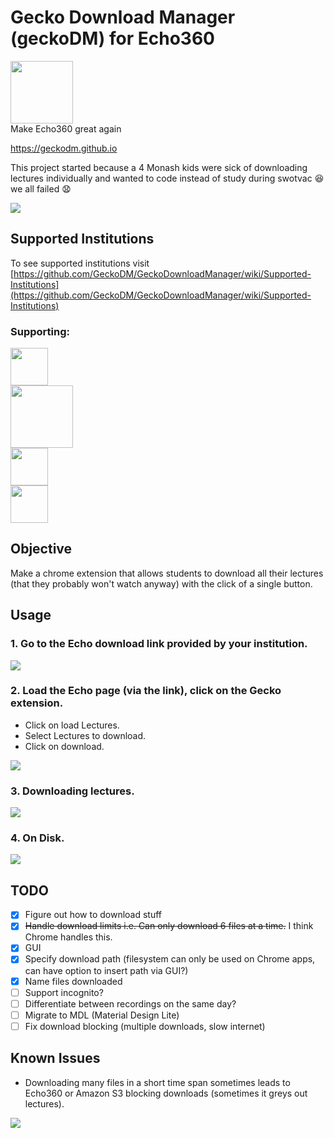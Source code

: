 # Gecko Download Manager (geckoDM) for Echo360
<div>
	<img src="/images/qtpi.png" width="100" >
</div>
Make Echo360 great again

<https://geckodm.github.io>

This project started because a 4 Monash kids were sick of downloading lectures individually and wanted to code instead of study during swotvac :laughing:we all failed :anguished:

[![](https://developer.chrome.com/webstore/images/ChromeWebStore_BadgeWBorder_v2_340x96.png)](https://chrome.google.com/webstore/detail/pgkfjobhhfckamidemkddfnnkknomobe/)

## Supported Institutions
To see supported institutions visit [https://github.com/GeckoDM/GeckoDownloadManager/wiki/Supported-Institutions](https://github.com/GeckoDM/GeckoDownloadManager/wiki/Supported-Institutions)

### Supporting:

<a href="https://monash.edu">
	<img 
		src="https://www.monash.edu/__data/assets/git_bridge/0006/509343/deploy/mysource_files/monash-logo-mono.svg"
		height="60px" />
</a><br/>
<a href="https://www.unimelb.edu.au/">
	<img 
		src="https://brandhub.unimelb.edu.au/guidelines/logos/04_Logo_Vertical-Housed.jpg"
		height="100px" />
</a><br/>
<a href="https://unsw.edu.au/">
	<img 
		src="https://www.unsw.edu.au/sites/default/files/UNSW_0.png"
		height="60px" />
</a><br/>
<a href="https://www.ed.ac.uk/">
	<img 
		src="https://www.ed.ac.uk/sites/all/themes/uoe/assets/logo.png"
		height="60px" />
</a><br/>

## Objective

Make a chrome extension that allows students to download all their lectures (that they probably won't watch anyway) with the click of a single button.

## Usage

### 1. Go to the Echo download link provided by your institution.
<img src="/screenshots/screenshot-dl_link.png" >

### 2. Load the Echo page (via the link), click on the Gecko extension.
- Click on load Lectures.
- Select Lectures to download.
- Click on download.

<img src="/screenshots/screenshot-usecase.png" >

### 3. Downloading lectures.
<img src="/screenshots/screenshot-downloading.png" >

### 4. On Disk.
<img src="/screenshots/screenshot-datastore.png" >

## TODO
- [x] Figure out how to download stuff
- [x] ~~Handle download limits i.e. Can only download 6 files at a time.~~ I think Chrome handles this.
- [x] GUI
- [x] Specify download path (filesystem can only be used on Chrome apps, can have option to insert path via GUI?)
- [x] Name files downloaded
- [ ] Support incognito?
- [ ] Differentiate between recordings on the same day?
- [ ] Migrate to MDL (Material Design Lite)
- [ ] Fix download blocking (multiple downloads, slow internet)

## Known Issues
- Downloading many files in a short time span sometimes leads to Echo360 or Amazon S3 blocking downloads (sometimes it greys out lectures).

<img src="/screenshots/screenshot-blocked.png" >
